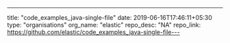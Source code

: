 ---
title: "code_examples_java-single-file"
date: 2019-06-16T17:46:11+05:30
type: "organisations"
org_name: "elastic"
repo_desc: "NA"
repo_link: https://github.com/elastic/code_examples_java-single-file---